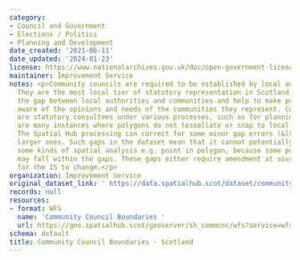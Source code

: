 ```yaml
---
category:
- Council and Government
- Elections / Politics
- Planning and Development
date_created: '2021-06-11'
date_updated: '2024-01-23'
license: https://www.nationalarchives.gov.uk/doc/open-government-licence/version/3/
maintainer: Improvement Service
notes: <p>Community councils are required to be established by local authorities.
  They are the most local tier of statutory representation in Scotland. They bridge
  the gap between local authorities and communities and help to make public bodies
  aware of the opinions and needs of the communities they represent. Community councils
  are statutory consultees under various processes, such as for planning applications.  There
  are many instances where polygons do not tessellate or snap to local authority boundaries.
  The Spatial Hub processing can correct for some minor gap errors (&lt;5m) but not
  larger ones. Such gaps in the dataset mean that it cannot potentially be used for
  some kinds of spatial analysis e.g. point in polygon, because some point locations
  may fall within the gaps. These gaps either require amendment at source or approval
  for the IS to change.</p>
organization: Improvement Service
original_dataset_link: ' https://data.spatialhub.scot/dataset/community_council_boundaries-is'
records: null
resources:
- format: WFS
  name: 'Community Council Boundaries '
  url: https://geo.spatialhub.scot/geoserver/sh_commcnc/wfs?service=wfs&typeName=sh_commcnc:pub_commcnc
schema: default
title: Community Council Boundaries - Scotland
---
```

